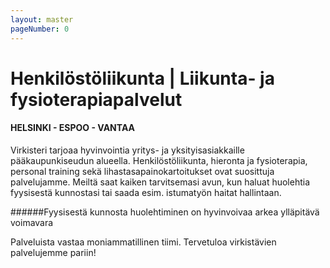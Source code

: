 ```yaml
---
layout: master
pageNumber: 0
---
```


# Henkilöstöliikunta | Liikunta- ja fysioterapiapalvelut

#### HELSINKI - ESPOO - VANTAA

Virkisteri tarjoaa hyvinvointia yritys- ja yksityisasiakkaille pääkaupunkiseudun alueella. Henkilöstöliikunta, hieronta ja fysioterapia, personal training sekä lihastasapainokartoitukset ovat suosittuja palvelujamme. Meiltä saat kaiken tarvitsemasi avun, kun haluat huolehtia fyysisestä kunnostasi tai saada esim. istumatyön haitat hallintaan.

######Fyysisestä kunnosta huolehtiminen on hyvinvoivaa arkea ylläpitävä voimavara

Palveluista vastaa moniammatillinen tiimi. Tervetuloa virkistävien palvelujemme pariin!

